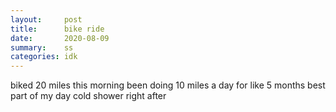 ```yaml
---
layout:     post
title:      bike ride
date:       2020-08-09
summary:    ss
categories: idk
---
```


biked 20 miles this morning  been doing 10 miles a day for like 5 months  best part of my day  cold shower right after
